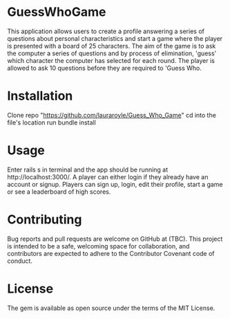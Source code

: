 # GuessWhoGame
This application allows users to create a profile answering a series of questions about personal characteristics and start a game where the player is presented with a board of 25 characters. The aim of the game is to ask the computer a series of questions and by process of elimination, 'guess' which character the computer has selected for each round. The player is allowed to ask 10 questions before they are required to 'Guess Who.  

# Installation
Clone repo "https://github.com/lauraroyle/Guess_Who_Game" cd into the file's location run bundle install

# Usage
Enter rails s in terminal and the app should be running at http://localhost:3000/. A player can either login if they already have an account or signup. Players can sign up, login, edit their profile, start a game or see a leaderboard of high scores. 

# Contributing
Bug reports and pull requests are welcome on GitHub at (TBC). This project is intended to be a safe, welcoming space for collaboration, and contributors are expected to adhere to the Contributor Covenant code of conduct.

# License
The gem is available as open source under the terms of the MIT License.
